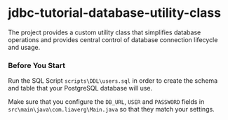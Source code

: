 # jdbc-tutorial-database-utility-class
The project provides a custom utility class that simplifies database operations and provides central control of database connection lifecycle and usage.

### Before You Start
Run the SQL Script `scripts\DDL\users.sql` 
in order to create the schema and table that your PostgreSQL database will use. 

Make sure that you configure the `DB_URL`, `USER` and `PASSWORD` fields 
in `src\main\java\com.liaverg\Main.java` so that they match your settings.